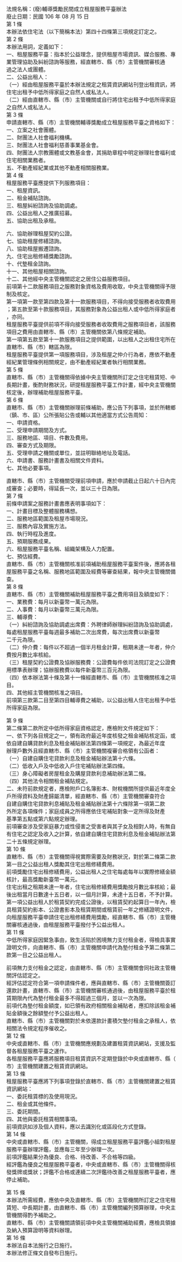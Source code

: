 法規名稱：(廢)輔導獎勵民間成立租屋服務平臺辦法  
廢止日期：民國 106 年 08 月 15 日  
第 1 條  
本辦法依住宅法（以下簡稱本法）第四十四條第三項規定訂定之。  
第 2 條  
本辦法用詞，定義如下：  
一、租屋服務平臺：指本於公益理念，提供租屋市場資訊、媒合服務、專  
業管理協助及糾紛諮詢等服務，經直轄市、縣（市）主管機關審核通  
過之法人或團體。  
二、公益出租人：  
（一）經由租屋服務平臺於本辦法規定之租賃資訊網站刊登出租資訊，將  
住宅出租予中低所得家庭之自然人或私法人。  
（二）經由直轄市、縣（市）主管機關或自行將住宅出租予中低所得家庭  
之自然人或私法人。  
第 3 條  
申請直轄市、縣（市）主管機關輔導獎勵成立租屋服務平臺之資格如下：  
一、立案之社會團體。  
二、財團法人社會福利機構。  
三、財團法人社會福利慈善事業基金會。  
四、財團法人宗教團體或文教基金會，其捐助章程中明定辦理社會福利或  
住宅相關業務者。  
五、不動產經紀業或其他不動產相關服務業。  
第 4 條  
租屋服務平臺應提供下列服務項目：  
一、租屋資訊。  
二、租金補貼諮詢。  
三、租屋糾紛諮詢及協助調處。  
四、公益出租人之推廣招募。  
五、協助出租及承租。  


六、協助辦理租屋契約公證。  
七、協助租屋修繕諮詢。  
八、協助租屋搬遷諮詢。  
九、住宅出租修繕獎勵諮詢。  
十、代墊租金諮詢。  
十一、其他租屋相關諮詢。  
十二、其他經中央主管機關認定之居住公益服務項目。  
前項第十二款服務項目之服務對象資格及費用收取，中央主管機關得予限  
制及核定。  
第一項第一款至第四款及第十一款服務項目，不得向接受服務者收取費用  
；第五款至第十款服務項目，其服務對象為公益出租人或中低所得家庭者  
，亦同。  
租屋服務平臺提供前項不得向接受服務者收取費用之服務項目者，該服務  
項目之費用由直轄市、縣（市）主管機關依第八條規定補助。  
第一項第五款至第十一款服務項目之提供範圍，以出租人之出租住宅所在  
直轄市、縣（市）轄區為限。  
租屋服務平臺提供第一項服務項目，涉及租屋之仲介行為者，應依不動產  
經紀業管理條例相關規定，由不動產經紀業者執行相關業務。  
第 5 條  
直轄市、縣（市）主管機關得依據中央主管機關所訂定之住宅租賃短、中  
長期計畫，衡酌財務狀況，研提租屋服務平臺工作計畫，經中央主管機關  
核定後，辦理補助租屋服務平臺。  
第 6 條  
直轄市、縣（市）主管機關辦理前條補助，應公告下列事項，並於所轄鄉  
（鎮、市、區）公所張貼公告或輔以其他適當方式公告周知：  
一、申請資格。  
二、受理申請期間及方式。  
三、服務地區、項目、件數及費用。  
四、審查方式及期限。  
五、受理申請之機關或單位，並註明聯絡地址及電話。  
六、申請書、服務計畫書及相關文件資料。  
七、其他必要事項。  


直轄市、縣（市）主管機關受理前項申請，應於申請截止日起六十日內完  
成審查；必要時，得延長一次，並以三十日為限。  
第 7 條  
前條申請案之服務計畫書應表明事項如下：  
一、計畫目標及整體服務構想。  
二、服務地區範圍及租屋市場現況。  
三、服務內容及實施方法。  
四、執行時程及進度。  
五、預期服務成果。  
六、租屋服務平臺名稱、組織架構及人力配置。  
七、預估經費。  
直轄市、縣（市）主管機關核准前項補助租屋服務平臺案件後，應將各租  
屋服務平臺之名稱、服務地區範圍及經費等審查結果，報中央主管機關備  
查。  
第 8 條  
直轄市、縣（市）主管機關補助租屋服務平臺之費用項目及額度如下：  
一、業務費：每月以新臺幣一萬元為限。  
二、人事費：每月以新臺幣三萬元為限。  
三、輔導費：  
（一）糾紛諮詢及協助調處出席費：外聘律師辦理糾紛諮詢及協助調處，  
每處租屋服務平臺每週最多補助二次出席費，每次出席費以新臺幣  
二千元為限。  
（二）仲介費：每件以不超過一個半月租金計算，租期未達一年者，仲介  
費按月數比率核給。  
（三）租屋契約公證費及協辦服務費：公證費每件依司法院訂定之公證費  
用標準表辦理；協辦服務費以每件新臺幣三百元為限。  
（四）依本辦法第十條及第十一條經直轄市、縣（市）主管機關核准之項  
目。  
四、其他經主管機關核准之項目。  
前項第三款第二目至第四目輔導費之補助，以公益出租人住宅出租予中低  
所得家庭為限。  


第 9 條  
第二條第二款所定中低所得家庭資格認定，應檢附文件規定如下：  
一、依下列各目規定之一，領有政府最近年度核發之租金補貼核定函，或  
依自建自購貸款利息及租金補貼辦法第四條第一項規定，為最近年度  
辦理戶數外且經直轄市、縣（市）主管機關複審合格領有公函者：  
（一）自建自購住宅貸款利息及租金補貼辦法第十六條。  
（二）低收入戶及中低收入戶住宅補貼辦法第四條。  
（三）身心障礙者房屋租金及購屋貸款利息補助辦法第二條。  
（四）其他法令相關租金補貼規定。  
二、未符前款規定者，應檢附戶口名簿影本、財稅機關所提供最近年度全  
戶所得資料及財產歸屬清單，經直轄市、縣（市）主管機關審查符合  
自建自購住宅貸款利息補貼及租金補貼辦法第十六條除第一項第二款  
外所定各項條件；家庭成員之所得應依住宅補貼對象一定所得及財產  
基準第五點或第六點規定辦理。  
前項審查涉及受家庭暴力或性侵害之受害者與其子女及相對人時，有無自  
有住宅之認定及收入之計算，依自建自購住宅貸款利息及租金補貼辦法第  
二十五條規定辦理。  
第 10 條  
直轄市、縣（市）主管機關得視實際需要及財務狀況，對於第二條第二款  
第一目之公益出租人獎勵其住宅出租修繕費用。  
前項獎勵住宅出租修繕費用，公益出租人之住宅每處每年以實際修繕金額  
核計，最高獎勵新臺幣一萬元。  
住宅出租之租期未達一年者，住宅出租修繕費用獎勵按月數比率核給；最  
後出租當月日數達十五日者，以一個月計算，未達十五日者，不予計算。  
第一項公益出租人於租賃契約完成公證後，以租賃契約起算日一年內，檢  
具租賃契約影本、公證書影本及租賃期間或租賃前一年之修繕證明文件，  
向租屋服務平臺申請住宅出租修繕費用獎勵，經直轄市、縣（市）主管機  
關審核通過後，由租屋服務平臺撥付予公益出租人。  
第 11 條  
中低所得家庭因緊急事由，致生活陷於困境無力支付租金者，得檢具事實  
證明文件，向直轄市、縣（市）主管機關申請代為墊付租金予第二條第二  
款第一目之公益出租人。  


前項無力支付租金之認定，由直轄市、縣（市）主管機關會同社政主管機  
關評估認定之。  
經評估認定符合第一項申請條件者，應與直轄市、縣（市）主管機關簽訂  
還款計畫，直轄市、縣（市）主管機關審核通過後，由租屋服務平臺於租  
賃期限內代為墊付租金最多不得超過三個月，並以一次為限。  
前項代為墊付租金額度，如已領有政府相關租金補貼者，應扣除該租金補  
貼金額後之餘額墊付予公益出租人。  
直轄市、縣（市）主管機關對於未依還款計畫積欠墊付租金之承租人，依  
相關法令規定程序催收之。  
第 12 條  
中央或直轄市、縣（市）主管機關應規劃及建置租賃資訊網站，支援及監  
督各租屋服務平臺之運作。  
各租屋服務平臺應將服務項目租賃資訊不定期登錄於中央或直轄市、縣（  
市）主管機關建置之租賃資訊網站。  
第 13 條  
租屋服務平臺應將下列事項登錄於直轄市、縣（市）主管機關建置之租賃  
資訊網站：  
一、委託租賃標的及使用現況。  
二、租金或其他條件。  
三、委託期間。  
四、其他與委託租賃相關事項。  
前項資訊如涉及個人資料，應以去識別化或區段化方式登錄。  
第 14 條  
中央或直轄市、縣（市）主管機關，得成立租屋服務平臺評鑑小組對租屋  
服務平臺辦理評鑑，並應每三年至少辦理一次。  
前項評鑑結果分為優良、合格、待改善、不合格等四級。  
經評鑑為優良之租屋服務平臺者，中央或直轄市、縣（市）主管機關得核  
發獎牌或獎狀；評鑑不合格或連續二次評鑑待改善之租屋服務平臺者，應  
停止補助。  


第 15 條  
本辦法所需經費，應依中央及直轄市、縣（市）主管機關所訂定之住宅租  
賃短、中長期計畫，由直轄市、縣（市）主管機關編列預算辦理，中央主  
管機關得酌予補助之。  
直轄市、縣（市）主管機關請領前項中央主管機關補助經費，應檢具領據  
及納入預算證明等資料辦理。  
第 16 條  
本辦法自本法施行之日施行。  
本辦法修正條文自發布日施行。  


